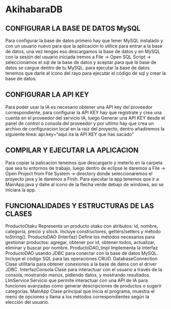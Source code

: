 # AkihabaraDB
## CONFIGURAR LA BASE DE DATOS MySQL 
Para configurar la base de datos primero hay que tener MySQL instalado y con un usuario nuevo para que la aplicación lo utilice para entrar a la base de datos, una vez tengas eso descargamos la base de datos y en MySQL con la sesión del usuario iniciada iremos a File -> Open SQL Script -> seleccionamos el sql de la base de datos y aceptar para que la base de datos se cargue dentro de tu MySQL.
para ejecutar la base de datos tenemos que darle al icono del rayo para ejecutar el código de sql y crear la base de datos.
## CONFIGURAR LA API KEY
Para poder usar la IA es necesario obtener una API key del proveedor correspondiente, para configurar la API KEY hay que regístrate y crea una cuenta en el proveedor del servicio IA, luego Generar una API KEY desde el panel de control o consola del proveedor y por ultimo hay que crea un archivo de configuracion local en la raiz del proyecto, dentro añadiremos la siguiente linea: api.key="aqui ira la API KEY que has sacado"
## COMPILAR Y EJECUTAR LA APLICACION 
Para copiar la palicacion tenemos que descargarlo y meterlo en la carpeta que sea tu entornos de trabajo, luego dentro de eclipse le daremos a File -> Open Project from File System -> directory donde seleccionaremos el proyecto java y le daremos a Finih.
Para ejecutar la app tenemos que ir a MainApp.java y dalre al icono de la flecha verde debajo de windows, asi se iniciara la app.
## FUNCIONALIDADES Y ESTRUCTURAS DE LAS CLASES
ProductoOtaku
Representa un producto otaku con atributos: id, nombre, categoría, precio y stock. Incluye constructores, getters/setters y método toString().
ProductoDAO (Interfaz)
Define los métodos necesarios para gestionar productos: agregar, obtener por id, obtener todos, actualizar, eliminar y buscar por nombre.
ProductoDAO_Impl
Implementa la interfaz ProductoDAO usando JDBC para conectar con la base de datos MySQL. Incluye el código SQL para las operaciones CRUD.
DatabaseConnection
Clase utilitaria para obtener conexiones a la base de datos con el driver JDBC.
InterfazConsola
Clase para interactuar con el usuario a través de la consola, mostrando menús, pidiendo datos, y mostrando resultados.
LlmService
Servicio que permite interactuar con una API de IA para funciones avanzadas como generar descripciones de productos o sugerir categorías.
MainApp
Clase principal que inicia el programa, muestra el menú de opciones y llama a los métodos correspondientes según la elección del usuario.